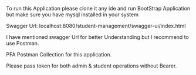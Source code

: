 To run this Application please clone it any ide and run BootStrap Application but make sure you have mysql installed in your system

Swagger Url: localhost:8080/student-management/swagger-ui/index.html

I have mentioned swagger Url for better Understanding but I recommend to use Postman. 

PFA Postman Collection for this application. 

Please pass token for both admin & student operations without Bearer.
